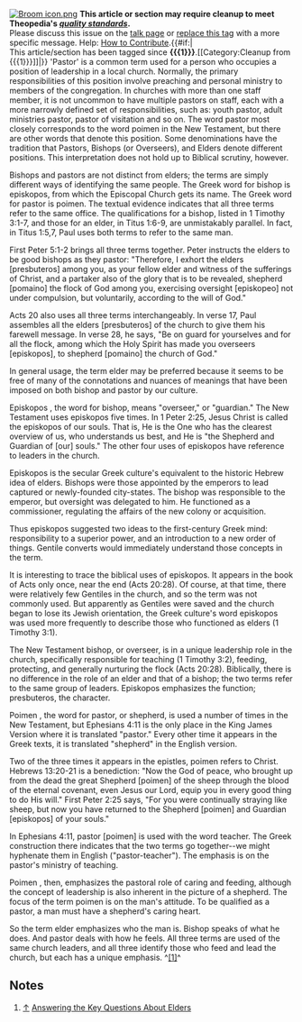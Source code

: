 [![Broom icon.png](images/thumb/9/90/Broom_icon.png/30px-Broom_icon.png.pagespeed.ce.3MDzK_R-j-.png)](http://www.theopedia.com/File:Broom_icon.png)
**This article or section may require cleanup to meet Theopedia's *[quality standards](http://www.theopedia.com/Theopedia:Writing_guide "Theopedia:Writing guide")*.**  
Please discuss this issue on the
[talk page](http://www.theopedia.com/index.php?title=Talk:Pastor&action=edit&redlink=1 "Talk:Pastor (page does not exist)")
or [replace this tag](index.php?title=Pastor&action=edit) with a
more specific message. Help:
[How to Contribute](http://www.theopedia.com/Help:How_to_contribute "Help:How to contribute").{{\#if:|  
This article/section has been tagged since
**{{{1}}}**.[[Category:Cleanup from {{{1}}}]]|}}
'Pastor' is a common term used for a person who occupies a position
of leadership in a local church. Normally, the primary
responsibilities of this position involve preaching and personal
ministry to members of the congregation. In churches with more than
one staff member, it is not uncommon to have multiple pastors on
staff, each with a more narrowly defined set of responsibilities,
such as: youth pastor, adult ministries pastor, pastor of
visitation and so on. The word pastor most closely corresponds to
the word poimen in the New Testament, but there are other words
that denote this position. Some denominations have the tradition
that Pastors, Bishops (or Overseers), and Elders denote different
positions. This interpretation does not hold up to Biblical
scrutiny, however.

Bishops and pastors are not distinct from elders; the terms are
simply different ways of identifying the same people. The Greek
word for bishop is episkopos, from which the Episcopal Church gets
its name. The Greek word for pastor is poimen. The textual evidence
indicates that all three terms refer to the same office. The
qualifications for a bishop, listed in 1 Timothy 3:1-7, and those
for an elder, in Titus 1:6-9, are unmistakably parallel. In fact,
in Titus 1:5,7, Paul uses both terms to refer to the same man.

First Peter 5:1-2 brings all three terms together. Peter instructs
the elders to be good bishops as they pastor: "Therefore, I exhort
the elders [presbuteros] among you, as your fellow elder and
witness of the sufferings of Christ, and a partaker also of the
glory that is to be revealed, shepherd [pomaino] the flock of God
among you, exercising oversight [episkopeo] not under compulsion,
but voluntarily, according to the will of God."

Acts 20 also uses all three terms interchangeably. In verse 17,
Paul assembles all the elders [presbuteros] of the church to give
them his farewell message. In verse 28, he says, "Be on guard for
yourselves and for all the flock, among which the Holy Spirit has
made you overseers [episkopos], to shepherd [pomaino] the church of
God."

In general usage, the term elder may be preferred because it seems
to be free of many of the connotations and nuances of meanings that
have been imposed on both bishop and pastor by our culture.

Episkopos , the word for bishop, means "overseer," or "guardian."
The New Testament uses episkopos five times. In 1 Peter 2:25, Jesus
Christ is called the episkopos of our souls. That is, He is the One
who has the clearest overview of us, who understands us best, and
He is "the Shepherd and Guardian of [our] souls." The other four
uses of episkopos have reference to leaders in the church.

Episkopos is the secular Greek culture's equivalent to the historic
Hebrew idea of elders. Bishops were those appointed by the emperors
to lead captured or newly-founded city-states. The bishop was
responsible to the emperor, but oversight was delegated to him. He
functioned as a commissioner, regulating the affairs of the new
colony or acquisition.

Thus episkopos suggested two ideas to the first-century Greek mind:
responsibility to a superior power, and an introduction to a new
order of things. Gentile converts would immediately understand
those concepts in the term.

It is interesting to trace the biblical uses of episkopos. It
appears in the book of Acts only once, near the end (Acts 20:28).
Of course, at that time, there were relatively few Gentiles in the
church, and so the term was not commonly used. But apparently as
Gentiles were saved and the church began to lose its Jewish
orientation, the Greek culture's word episkopos was used more
frequently to describe those who functioned as elders (1 Timothy
3:1).

The New Testament bishop, or overseer, is in a unique leadership
role in the church, specifically responsible for teaching (1
Timothy 3:2), feeding, protecting, and generally nurturing the
flock (Acts 20:28). Biblically, there is no difference in the role
of an elder and that of a bishop; the two terms refer to the same
group of leaders. Episkopos emphasizes the function; presbuteros,
the character.

Poimen , the word for pastor, or shepherd, is used a number of
times in the New Testament, but Ephesians 4:11 is the only place in
the King James Version where it is translated "pastor." Every other
time it appears in the Greek texts, it is translated "shepherd" in
the English version.

Two of the three times it appears in the epistles, poimen refers to
Christ. Hebrews 13:20-21 is a benediction: "Now the God of peace,
who brought up from the dead the great Shepherd [poimen] of the
sheep through the blood of the eternal covenant, even Jesus our
Lord, equip you in every good thing to do His will." First Peter
2:25 says, "For you were continually straying like sheep, but now
you have returned to the Shepherd [poimen] and Guardian [episkopos]
of your souls."

In Ephesians 4:11, pastor [poimen] is used with the word teacher.
The Greek construction there indicates that the two terms go
together--we might hyphenate them in English ("pastor-teacher").
The emphasis is on the pastor's ministry of teaching.

Poimen , then, emphasizes the pastoral role of caring and feeding,
although the concept of leadership is also inherent in the picture
of a shepherd. The focus of the term poimen is on the man's
attitude. To be qualified as a pastor, a man must have a shepherd's
caring heart.

So the term elder emphasizes who the man is. Bishop speaks of what
he does. And pastor deals with how he feels. All three terms are
used of the same church leaders, and all three identify those who
feed and lead the church, but each has a unique emphasis.
^[[1]](#note-0)^

## Notes

1.  [↑](#ref-0)
    [Answering the Key Questions About Elders](http://www.gty.org/Resources/Positions/P11)



